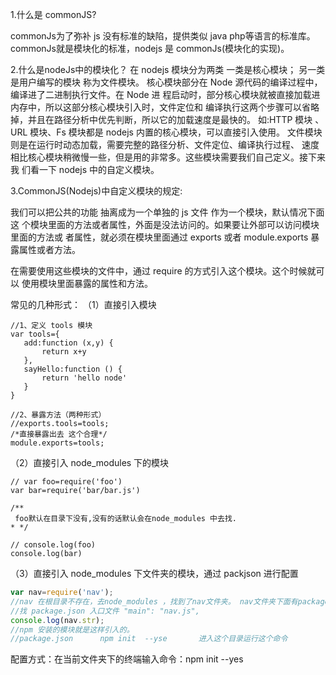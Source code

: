 1.什么是 commonJS?

 commonJs为了弥补 js 没有标准的缺陷，提供类似 java php等语言的标准库。
 commonJs就是模块化的标准，nodejs 是 commonJs(模块化的实现)。
 
2.什么是nodeJs中的模块化？
  在 nodejs 模块分为两类 一类是核心模块；
  另一类是用户编写的模块 称为文件模块。
    核心模块部分在 Node 源代码的编译过程中，编译进了二进制执行文件。在 Node 进 程启动时，部分核心模块就被直接加载进内存中，所以这部分核心模块引入时，文件定位和 编译执行这两个步骤可以省略掉，并且在路径分析中优先判断，所以它的加载速度是最快的。 如:HTTP 模块 、URL 模块、Fs 模块都是 nodejs 内置的核心模块，可以直接引入使用。
    文件模块则是在运行时动态加载，需要完整的路径分析、文件定位、编译执行过程、 速度相比核心模块稍微慢一些，但是用的非常多。这些模块需要我们自己定义。接下来我 们看一下 nodejs 中的自定义模块。
    
3.CommonJS(Nodejs)中自定义模块的规定:

   我们可以把公共的功能 抽离成为一个单独的 js  文件 作为一个模块，默认情况下面这
 个模块里面的方法或者属性，外面是没法访问的。如果要让外部可以访问模块里面的方法或
 者属性，就必须在模块里面通过 exports 或者 module.exports 暴露属性或者方法。

   在需要使用这些模块的文件中，通过 require 的方式引入这个模块。这个时候就可以
 使用模块里面暴露的属性和方法。

   常见的几种形式：
  （1）直接引入模块
 ```
//1、定义 tools 模块
var tools={
    add:function (x,y) {
        return x+y
    },
    sayHello:function () {
        return 'hello node'
    }
}

//2、暴露方法（两种形式）
//exports.tools=tools;
/*直接暴露出去 这个合理*/
module.exports=tools;
``` 
  （2）直接引入 node_modules 下的模块
```
// var foo=require('foo')
var bar=require('bar/bar.js')

/**
 foo默认在目录下没有,没有的话默认会在node_modules 中去找.
* */

// console.log(foo)
console.log(bar)
```
  （3）直接引入 node_modules 下文件夹的模块，通过 packjson 进行配置
```javascript
var nav=require('nav');
//nav 在根目录不存在，去node_modules ，找到了nav文件夹。 nav文件夹下面有package.json ，
//找 package.json 入口文件 "main": "nav.js",
console.log(nav.str);
//npm 安装的模块就是这样引入的。
//package.json      npm init  --yse       进入这个目录运行这个命令
```
   配置方式：在当前文件夹下的终端输入命令：npm init --yes
    
